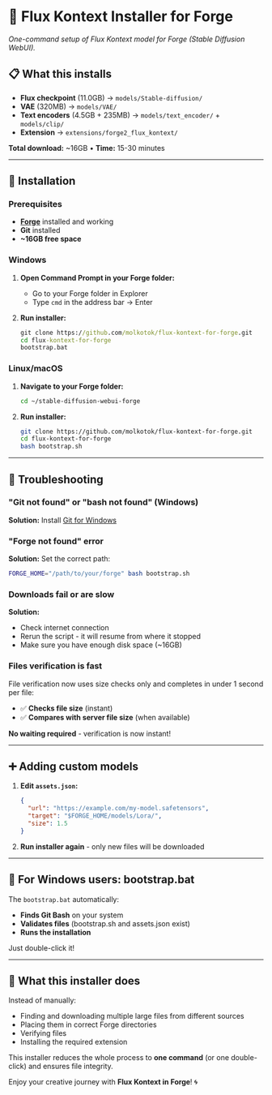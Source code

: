 # 🚀 Flux Kontext Installer for Forge

*One-command setup of Flux Kontext model for Forge (Stable Diffusion WebUI).*

## 📋 What this installs

- **Flux checkpoint** (11.0GB) → `models/Stable-diffusion/`
- **VAE** (320MB) → `models/VAE/`
- **Text encoders** (4.5GB + 235MB) → `models/text_encoder/` + `models/clip/`
- **Extension** → `extensions/forge2_flux_kontext/`

**Total download:** ~16GB • **Time:** 15-30 minutes

---

## 🚀 Installation

### Prerequisites
- **[Forge](https://github.com/lllyasviel/stable-diffusion-webui-forge)** installed and working
- **Git** installed
- **~16GB free space**

### Windows
1. **Open Command Prompt in your Forge folder:**
   - Go to your Forge folder in Explorer
   - Type `cmd` in the address bar → Enter

2. **Run installer:**
   ```cmd
   git clone https://github.com/molkotok/flux-kontext-for-forge.git
   cd flux-kontext-for-forge
   bootstrap.bat
   ```

### Linux/macOS
1. **Navigate to your Forge folder:**
   ```bash
   cd ~/stable-diffusion-webui-forge
   ```

2. **Run installer:**
   ```bash
   git clone https://github.com/molkotok/flux-kontext-for-forge.git
   cd flux-kontext-for-forge
   bash bootstrap.sh
   ```

---

## 🚨 Troubleshooting

### "Git not found" or "bash not found" (Windows)
**Solution:** Install [Git for Windows](https://git-scm.com/download/win)

### "Forge not found" error
**Solution:** Set the correct path:
```bash
FORGE_HOME="/path/to/your/forge" bash bootstrap.sh
```

### Downloads fail or are slow
**Solution:** 
- Check internet connection
- Rerun the script - it will resume from where it stopped
- Make sure you have enough disk space (~16GB)

### Files verification is fast
File verification now uses size checks only and completes in under 1 second per file:
- ✅ **Checks file size** (instant)
- ✅ **Compares with server file size** (when available)

**No waiting required** - verification is now instant!

---

## ➕ Adding custom models

1. **Edit `assets.json`:**
   ```json
   {
     "url": "https://example.com/my-model.safetensors",
     "target": "$FORGE_HOME/models/Lora/",
     "size": 1.5
   }
   ```

2. **Run installer again** - only new files will be downloaded

---

## 📑 For Windows users: bootstrap.bat

The `bootstrap.bat` automatically:
- **Finds Git Bash** on your system
- **Validates files** (bootstrap.sh and assets.json exist)
- **Runs the installation**

Just double-click it!

---

## 🎯 What this installer does

Instead of manually:
- Finding and downloading multiple large files from different sources
- Placing them in correct Forge directories  
- Verifying files
- Installing the required extension

This installer reduces the whole process to **one command** (or one double-click) and ensures file integrity.

Enjoy your creative journey with **Flux Kontext in Forge**! 🌀
